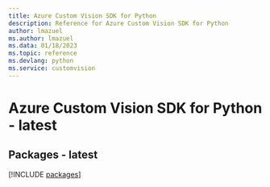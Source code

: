 ```yaml
---
title: Azure Custom Vision SDK for Python
description: Reference for Azure Custom Vision SDK for Python
author: lmazuel
ms.author: lmazuel
ms.data: 01/18/2023
ms.topic: reference
ms.devlang: python
ms.service: customvision
---
```

# Azure Custom Vision SDK for Python - latest
## Packages - latest
[!INCLUDE [packages](custom-vision-index.md)]